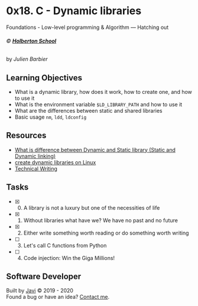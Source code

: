 # 0x18. C - Dynamic libraries
Foundations - Low-level programming & Algorithm ― Hatching out

###### :copyright: **[Holberton School](https://www.holbertonschool.com/)**
by _Julien Barbier_

## Learning Objectives
* What is a dynamic library, how does it work, how to create one, and how to use it
* What is the environment variable ```$LD_LIBRARY_PATH``` and how to use it
* What are the differences between static and shared libraries
* Basic usage ```nm```, ```ldd```, ```ldconfig```

## Resources
* [What is difference between Dynamic and Static library (Static and Dynamic linking)](https://www.youtube.com/watch?v=eW5he5uFBNM)
* [create dynamic libraries on Linux](https://www.google.com/search?q=linux+create+dynamic+library&cad=h)
* [Technical Writing](https://students-support.hbtn.io/hc/en-us/articles/360023750254?flash_digest=8f6be0f70a35587d3745bab5b478bd319a484493)

## Tasks
* [x] 0. A library is not a luxury but one of the necessities of life
* [x] 1. Without libraries what have we? We have no past and no future
* [x] 2. Either write something worth reading or do something worth writing
* [ ] 3. Let's call C functions from Python
* [ ] 4. Code injection: Win the Giga Millions!

## Software Developer
Built by [Javi](https://github.com/javi0b01) :copyright: 2019 - 2020  
Found a bug or have an idea? [Contact me](https://www.linkedin.com/in/javi0b01/).
